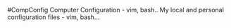 #CompConfig
Computer Configuration - vim, bash..
My local and personal configuration files - vim, bash...
